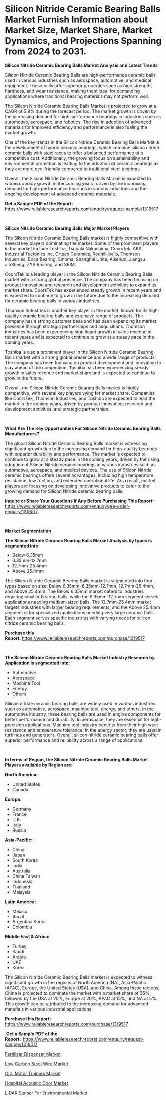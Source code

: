 <p><h1>Silicon Nitride Ceramic Bearing Balls Market Furnish Information about Market Size, Market Share, Market Dynamics, and Projections Spanning from 2024 to 2031.</h1></p><p><strong>Silicon Nitride Ceramic Bearing Balls Market Analysis and Latest Trends</strong></p>
<p><p>Silicon Nitride Ceramic Bearing Balls are high-performance ceramic balls used in various industries such as aerospace, automotive, and medical equipment. These balls offer superior properties such as high strength, hardness, and wear resistance, making them ideal for demanding applications where traditional bearing materials may not perform well.</p><p>The Silicon Nitride Ceramic Bearing Balls Market is projected to grow at a CAGR of 5.8% during the forecast period. The market growth is driven by the increasing demand for high-performance bearings in industries such as automotive, aerospace, and robotics. The rise in adoption of advanced materials for improved efficiency and performance is also fueling the market growth.</p><p>One of the key trends in the Silicon Nitride Ceramic Bearing Balls Market is the development of hybrid ceramic bearings, which combine silicon nitride ceramic balls with steel races to offer a balanced performance at a competitive cost. Additionally, the growing focus on sustainability and environmental protection is leading to the adoption of ceramic bearings as they are more eco-friendly compared to traditional steel bearings.</p><p>Overall, the Silicon Nitride Ceramic Bearing Balls Market is expected to witness steady growth in the coming years, driven by the increasing demand for high-performance bearings in various industries and the ongoing development of advanced ceramic materials.</p></p>
<p><strong>Get a Sample PDF of the Report:&nbsp;</strong> <a href="https://www.reliableresearchreports.com/enquiry/request-sample/1319517">https://www.reliableresearchreports.com/enquiry/request-sample/1319517</a></p>
<p>&nbsp;</p>
<p><strong>Silicon Nitride Ceramic Bearing Balls Major Market Players</strong></p>
<p><p>The Silicon Nitride Ceramic Bearing Balls market is highly competitive with several key players dominating the market. Some of the prominent players in the market include Toshiba, Tsubaki Nakashima, CoorsTek, AKS, Industrial Tectonics Inc, Ortech Ceramics, Redhill-balls, Thomson Industries, Boca Bearing, Sinoma, Shanghai Unite, Aikenuo, Jiangsu JinSheng, ZYS Bearing, and SRIM.</p><p>CoorsTek is a leading player in the Silicon Nitride Ceramic Bearing Balls market with a strong global presence. The company has been focusing on product innovation and research and development activities to expand its market share. CoorsTek has experienced steady growth in recent years and is expected to continue to grow in the future due to the increasing demand for ceramic bearing balls in various industries.</p><p>Thomson Industries is another key player in the market, known for its high-quality ceramic bearing balls and extensive range of products. The company has a strong customer base and has been expanding its market presence through strategic partnerships and acquisitions. Thomson Industries has been experiencing significant growth in sales revenue in recent years and is expected to continue to grow at a steady pace in the coming years.</p><p>Toshiba is also a prominent player in the Silicon Nitride Ceramic Bearing Balls market with a strong global presence and a wide range of products. The company has been focusing on product development and innovation to stay ahead of the competition. Toshiba has been experiencing steady growth in sales revenue and market share and is expected to continue to grow in the future.</p><p>Overall, the Silicon Nitride Ceramic Bearing Balls market is highly competitive, with several key players vying for market share. Companies like CoorsTek, Thomson Industries, and Toshiba are expected to lead the market in the coming years, driven by product innovation, research and development activities, and strategic partnerships.</p></p>
<p>&nbsp;</p>
<p><strong>What Are The Key Opportunities For Silicon Nitride Ceramic Bearing Balls Manufacturers?</strong></p>
<p><p>The global Silicon Nitride Ceramic Bearing Balls market is witnessing significant growth due to the increasing demand for high-quality bearings with superior durability and performance. The market is expected to continue to grow at a steady pace in the coming years, driven by the rising adoption of Silicon Nitride ceramic bearings in various industries such as automotive, aerospace, and medical devices. The use of Silicon Nitride ceramic bearings offers several advantages, including high temperature resistance, low friction, and extended operational life. As a result, market players are focusing on developing innovative products to cater to the growing demand for Silicon Nitride ceramic bearing balls.</p></p>
<p><strong>Inquire or Share Your Questions If Any Before Purchasing This Report:</strong> <a href="https://www.reliableresearchreports.com/enquiry/pre-order-enquiry/1319517">https://www.reliableresearchreports.com/enquiry/pre-order-enquiry/1319517</a></p>
<p>&nbsp;</p>
<p><strong>Market Segmentation</strong></p>
<p><strong>The Silicon Nitride Ceramic Bearing Balls Market Analysis by types is segmented into:</strong></p>
<p><ul><li>Below 6.35mm</li><li>6.35mm-12.7mm</li><li>12.7mm-25.4mm</li><li>Above 25.4mm</li></ul></p>
<p><p>The Silicon Nitride Ceramic Bearing Balls market is segmented into four types based on size: Below 6.35mm, 6.35mm-12.7mm, 12.7mm-25.4mm, and Above 25.4mm. The Below 6.35mm market caters to industries requiring smaller bearing balls, while the 6.35mm-12.7mm segment serves applications needing medium-sized balls. The 12.7mm-25.4mm market targets industries with larger bearing requirements, and the Above 25.4mm segment is for specialized applications needing very large ceramic balls. Each segment serves specific industries with varying needs for silicon nitride ceramic bearing balls.</p></p>
<p><strong>Purchase this Report:&nbsp;</strong><a href="https://www.reliableresearchreports.com/purchase/1319517">https://www.reliableresearchreports.com/purchase/1319517</a></p>
<p>&nbsp;</p>
<p><strong>The Silicon Nitride Ceramic Bearing Balls Market Industry Research by Application is segmented into:</strong></p>
<p><ul><li>Automotive</li><li>Aerospace</li><li>Machine Tool</li><li>Energy</li><li>Others</li></ul></p>
<p><p>Silicon nitride ceramic bearing balls are widely used in various industries such as automotive, aerospace, machine tool, energy, and others. In the automotive industry, these bearing balls are used in engine components for better performance and durability. In aerospace, they are essential for high-precision applications. Machine tool industry benefits from their high wear resistance and temperature tolerance. In the energy sector, they are used in turbines and generators. Overall, silicon nitride ceramic bearing balls offer superior performance and reliability across a range of applications.</p></p>
<p>&nbsp;</p>
<p><strong>In terms of Region, the Silicon Nitride Ceramic Bearing Balls Market Players available by Region are:</strong></p>
<p>
    <p> <strong> North America: </strong>
        <ul>
            <li>United States</li>
            <li>Canada</li>
        </ul>
        </p> 
    <p> <strong> Europe: </strong>
        <ul>
            <li>Germany</li>
            <li>France</li>
            <li>U.K.</li>
            <li>Italy</li>
            <li>Russia</li>
        </ul>
        </p> 
    <p> <strong> Asia-Pacific: </strong>
        <ul>
            <li>China</li>
            <li>Japan</li>
            <li>South Korea</li>
            <li>India</li>
            <li>Australia</li>
            <li>China Taiwan</li>
            <li>Indonesia</li>
            <li>Thailand</li>
            <li>Malaysia</li>
        </ul>
        </p> 
    <p> <strong> Latin America: </strong>
        <ul>
            <li>Mexico</li>
            <li>Brazil</li>
            <li>Argentina Korea</li>
            <li>Colombia</li>
        </ul>
        </p> 
    <p> <strong> Middle East & Africa: </strong>
        <ul>
            <li>Turkey</li>
            <li>Saudi</li>
            <li>Arabia</li>
            <li>UAE</li>
            <li>Korea</li>
        </ul>
    </p>
    </p>
<p><p>The Silicon Nitride Ceramic Bearing Balls market is expected to witness significant growth in the regions of North America (NA), Asia-Pacific (APAC), Europe, the United States (USA), and China. Among these regions, China is projected to dominate the market with a market share of 35%, followed by the USA at 25%, Europe at 20%, APAC at 15%, and NA at 5%. This growth can be attributed to the increasing demand for advanced materials in various industrial applications.</p></p>
<p><strong>Purchase this Report: </strong><a href="https://www.reliableresearchreports.com/purchase/1319517">https://www.reliableresearchreports.com/purchase/1319517</a></p>
<p>&nbsp;<strong>Get a Sample PDF of the Report:&nbsp;&nbsp;</strong><a href="https://www.reliableresearchreports.com/enquiry/request-sample/1319517">https://www.reliableresearchreports.com/enquiry/request-sample/1319517</a></p>
<p><strong></strong></p>
<p><p><a href="https://metal-farmhouse-e95.notion.site/Fertilizer-Dispenser-Market-Research-Report-Provides-thorough-Industry-Overview-which-offers-an-In--25217ed4184b4692bb6bdc3c04a98845">Fertilizer Dispenser Market</a></p><p><a href="https://crocus-run-b5a.notion.site/Low-Carbon-Steel-Wire-Market-Dynamics-2024-2031-Also-about-Its-Market-Trends-Projections-and-Oppo-4744d10b0d974d0a9adfb985e932bf40">Low Carbon Steel Wire Market</a></p><p><a href="https://view.publitas.com/reportprime-1/global-oral-motor-trainers-market-size-and-market-trends-insights-and-projections-from-2024-to-2031/">Oral Motor Trainers Market</a></p><p><a href="https://gratis-rainforest-2ca.notion.site/Hospital-Acoustic-Door-Market-Size-and-Growth-Market-Segmentation-Regional-and-Country-Breakdowns--bb56c3b47ae141d18fd9d9c42c209902">Hospital Acoustic Door Market</a></p><p><a href="https://view.publitas.com/reportprime-1/decoding-the-lidar-sensor-for-environmental-market-a-deep-dive-into-the-latest-market-trends-market-segmentation-and-competitive-analysis/">LIDAR Sensor For Environmental Market</a></p></p>